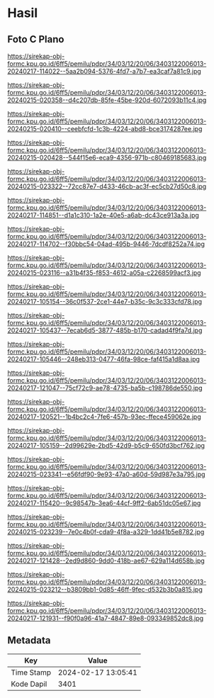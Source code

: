 # Hasil

## Foto C Plano

https://sirekap-obj-formc.kpu.go.id/6ff5/pemilu/pdpr/34/03/12/20/06/3403122006013-20240217-114022--5aa2b094-5376-4fd7-a7b7-ea3caf7a81c9.jpg

https://sirekap-obj-formc.kpu.go.id/6ff5/pemilu/pdpr/34/03/12/20/06/3403122006013-20240215-020358--d4c207db-85fe-45be-920d-6072093b11c4.jpg

https://sirekap-obj-formc.kpu.go.id/6ff5/pemilu/pdpr/34/03/12/20/06/3403122006013-20240215-020410--ceebfcfd-1c3b-4224-abd8-bce3174287ee.jpg

https://sirekap-obj-formc.kpu.go.id/6ff5/pemilu/pdpr/34/03/12/20/06/3403122006013-20240215-020428--544f15e6-eca9-4356-971b-c80469185683.jpg

https://sirekap-obj-formc.kpu.go.id/6ff5/pemilu/pdpr/34/03/12/20/06/3403122006013-20240215-023322--72cc87e7-d433-46cb-ac3f-ec5cb27d50c8.jpg

https://sirekap-obj-formc.kpu.go.id/6ff5/pemilu/pdpr/34/03/12/20/06/3403122006013-20240217-114851--d1a1c310-1a2e-40e5-a6ab-dc43ce913a3a.jpg

https://sirekap-obj-formc.kpu.go.id/6ff5/pemilu/pdpr/34/03/12/20/06/3403122006013-20240217-114702--f30bbc54-04ad-495b-9446-7dcdf8252a74.jpg

https://sirekap-obj-formc.kpu.go.id/6ff5/pemilu/pdpr/34/03/12/20/06/3403122006013-20240215-023116--a31b4f35-f853-4612-a05a-c2268599acf3.jpg

https://sirekap-obj-formc.kpu.go.id/6ff5/pemilu/pdpr/34/03/12/20/06/3403122006013-20240217-105154--36c0f537-2ce1-44e7-b35c-9c3c333cfd78.jpg

https://sirekap-obj-formc.kpu.go.id/6ff5/pemilu/pdpr/34/03/12/20/06/3403122006013-20240217-105437--7ecab6d5-3877-485b-b170-cadad4f9fa7d.jpg

https://sirekap-obj-formc.kpu.go.id/6ff5/pemilu/pdpr/34/03/12/20/06/3403122006013-20240217-105446--248eb313-0477-46fa-98ce-faf415a1d8aa.jpg

https://sirekap-obj-formc.kpu.go.id/6ff5/pemilu/pdpr/34/03/12/20/06/3403122006013-20240217-121047--75cf72c9-ae78-4735-ba5b-c198786de550.jpg

https://sirekap-obj-formc.kpu.go.id/6ff5/pemilu/pdpr/34/03/12/20/06/3403122006013-20240217-120521--1b4bc2c4-7fe6-457b-93ec-ffece459062e.jpg

https://sirekap-obj-formc.kpu.go.id/6ff5/pemilu/pdpr/34/03/12/20/06/3403122006013-20240217-105159--2d99629e-2bd5-42d9-b5c9-650fd3bcf762.jpg

https://sirekap-obj-formc.kpu.go.id/6ff5/pemilu/pdpr/34/03/12/20/06/3403122006013-20240215-023341--e56fdf90-9e93-47a0-a60d-59d987e3a795.jpg

https://sirekap-obj-formc.kpu.go.id/6ff5/pemilu/pdpr/34/03/12/20/06/3403122006013-20240217-115420--9c98547b-3ea6-44cf-9ff2-6ab51dc05e67.jpg

https://sirekap-obj-formc.kpu.go.id/6ff5/pemilu/pdpr/34/03/12/20/06/3403122006013-20240215-023239--7e0c4b0f-cda9-4f8a-a329-1dd41b5e8782.jpg

https://sirekap-obj-formc.kpu.go.id/6ff5/pemilu/pdpr/34/03/12/20/06/3403122006013-20240217-121428--2ed9d860-9dd0-418b-ae67-629a114d658b.jpg

https://sirekap-obj-formc.kpu.go.id/6ff5/pemilu/pdpr/34/03/12/20/06/3403122006013-20240215-023212--b3809bb1-0d85-46ff-9fec-d532b3b0a815.jpg

https://sirekap-obj-formc.kpu.go.id/6ff5/pemilu/pdpr/34/03/12/20/06/3403122006013-20240217-121931--f90f0a96-41a7-4847-89e8-093349852dc8.jpg


## Metadata

| Key        | Value               |
| ---------- | ------------------- |
| Time Stamp | 2024-02-17 13:05:41 |
| Kode Dapil | 3401                |



